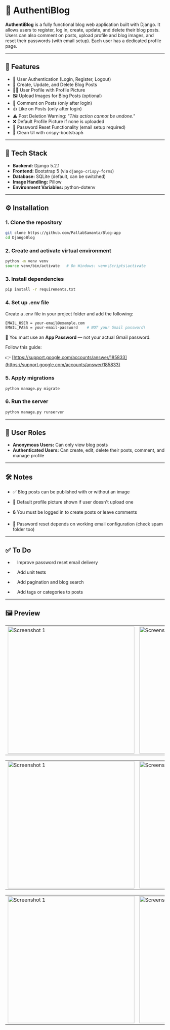 # 📝 AuthentiBlog

**AuthentiBlog** is a fully functional blog web application built with Django. It allows users to register, log in, create, update, and delete their blog posts. Users can also comment on posts, upload profile and blog images, and reset their passwords (with email setup). Each user has a dedicated profile page.

---

## 🚀 Features

- 🔐 User Authentication (Login, Register, Logout)
- 📄 Create, Update, and Delete Blog Posts
- 🧑‍💻 User Profile with Profile Picture
- 🖼️ Upload Images for Blog Posts (optional)
- 💬 Comment on Posts (only after login)
- 👍 Like on Posts (only after login)
- ⚠️ Post Deletion Warning: *"This action cannot be undone."*
- ❌ Default Profile Picture if none is uploaded
- 🔁 Password Reset Functionality (email setup required)
- 🌙 Clean UI with crispy-bootstrap5

---

## 🧰 Tech Stack

- **Backend:** Django 5.2.1  
- **Frontend:** Bootstrap 5 (via `django-crispy-forms`)  
- **Database:** SQLite (default, can be switched)  
- **Image Handling:** Pillow  
- **Environment Variables:** python-dotenv  

---

## ⚙️ Installation

### 1. Clone the repository

```bash
git clone https://github.com/PallabSamanta/Blog-app
cd DjangoBlog
```

### 2. Create and activate virtual environment

```bash
python -m venv venv
source venv/bin/activate   # On Windows: venv\Scripts\activate
```

### 3. Install dependencies

```bash
pip install -r requirements.txt
```

### 4. Set up .env file

Create a .env file in your project folder and add the following:

```bash
EMAIL_USER = your-email@example.com
EMAIL_PASS = your-email-password    # NOT your Gmail password!
```

🔐 You must use an **App Password** — not your actual Gmail password.

Follow this guide:

👉 [https://support.google.com/accounts/answer/185833](https://support.google.com/accounts/answer/185833)

### 5. Apply migrations

```bash
python manage.py migrate
```

### 6. Run the server

```bash
python manage.py runserver
```

---

## 👥 User Roles

- **Anonymous Users:** Can only view blog posts
- **Authenticated Users:** Can create, edit, delete their posts, comment, and manage profile

---

## 🛠️ Notes

- ✅ Blog posts can be published with or without an image

- 👤 Default profile picture shown if user doesn't upload one

- 🔒 You must be logged in to create posts or leave comments

- 📩 Password reset depends on working email configuration (check spam folder too)

---

## ✅ To Do

- <span style="background-color:rgb(255, 255, 255); width: 10px; height: 10px; display: inline-block;"></span> Improve password reset email delivery

-  <span style="background-color:rgb(255, 255, 255); width: 10px; height: 10px; display: inline-block;"></span> Add unit tests

-  <span style="background-color:rgb(255, 255, 255); width: 10px; height: 10px; display: inline-block;"></span> Add pagination and blog search

-  <span style="background-color:rgb(255, 255, 255); width: 10px; height: 10px; display: inline-block;"></span> Add tags or categories to posts

---

## 🖼️ Preview


<!-- <table>
  <tr>
    <td><img src="https://drive.google.com/file/d/1kT2FHyhwQC0qD5WhLHlNyCxB1jQHACLE/view?usp=sharing" alt="Screenshot 1" width="400"></td>
    <td><img src="https://drive.google.com/file/d/1z-9QGJQ___ziDVQElH3WsYf6f5_-1hbi/view?usp=sharing" alt="Screenshot 2" width="400"></td>
  </tr>
</table> -->

<table>
  <tr>
    <td><img src="https://drive.google.com/uc?export=view&id=180h95PDibV1Xk8m-7jWjUXz_nWOQmt5X" alt="Screenshot 1" width="400"></td>
    <td><img src="https://drive.google.com/uc?export=view&id=1FXkNyXt0TIkAZYgjzJgjQskT6Xt8aIfE" alt="Screenshot 2" width="400"></td>
  </tr>
</table>

<!-- <table>
  <tr>
    <td><img src="https://drive.google.com/file/d/1V4h7lNF5aD1qQXh1WHlVF7q1QQGTnT2T/view?usp=sharing" alt="Screenshot 1" width="400"></td>
    <td><img src="https://drive.google.com/file/d/14CbfOT0smvOoESxpAusD_q2pComEAjPu/view?usp=sharing" alt="Screenshot 2" width="400"></td>
  </tr>
</table> -->

<table>
  <tr>
    <td><img src="https://drive.google.com/uc?export=view&id=10d5jGF_jQvz3acxLl-m_aeenE-27Tr9N" alt="Screenshot 1" width="400"></td>
    <td><img src="https://drive.google.com/uc?export=view&id=1p-GqZRZzK3nDBqsDhStDFbqy9Lempbl0" alt="Screenshot 2" width="400"></td>
  </tr>
</table>


<!-- 
<table>
  <tr>
    <td><img src="https://drive.google.com/file/d/1r_O8ORwAwlQ0msMundR1_yNdGiErqG7s/view?usp=sharing" alt="Screenshot 1" width="400"></td>
    <td><img src="https://drive.google.com/file/d/1ProFUBcm8IyMFo4L8lkRC22z_8rqwVrC/view?usp=sharing" alt="Screenshot 2" width="400"></td>
  </tr>
</table> -->


<table>
  <tr>
    <td><img src="https://drive.google.com/uc?export=view&id=1wbiyw5YblkgX9N3XOBb_zdemvUzMSLLV" alt="Screenshot 1" width="400"></td>
    <td><img src="https://drive.google.com/uc?export=view&id=11hql3jJgGSlIxKl3GcuqTsa92VuXmXO4" alt="Screenshot 2" width="400"></td>
  </tr>
</table>

